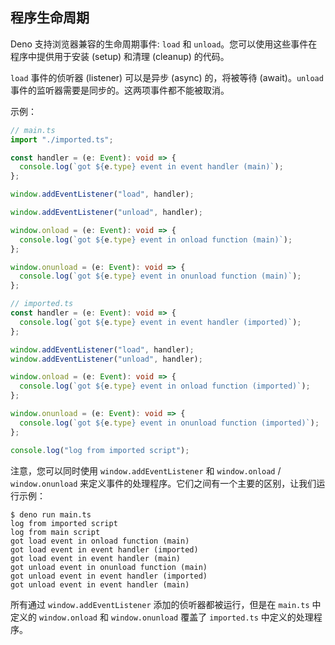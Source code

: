 ## 程序生命周期

Deno 支持浏览器兼容的生命周期事件: `load` 和 `unload`。您可以使用这些事件在程序中提供用于安装 (setup) 和清理 (cleanup) 的代码。

`load` 事件的侦听器 (listener) 可以是异步 (async) 的，将被等待 (await)。`unload` 事件的监听器需要是同步的。这两项事件都不能被取消。

示例：

```typescript
// main.ts
import "./imported.ts";

const handler = (e: Event): void => {
  console.log(`got ${e.type} event in event handler (main)`);
};

window.addEventListener("load", handler);

window.addEventListener("unload", handler);

window.onload = (e: Event): void => {
  console.log(`got ${e.type} event in onload function (main)`);
};

window.onunload = (e: Event): void => {
  console.log(`got ${e.type} event in onunload function (main)`);
};

// imported.ts
const handler = (e: Event): void => {
  console.log(`got ${e.type} event in event handler (imported)`);
};

window.addEventListener("load", handler);
window.addEventListener("unload", handler);

window.onload = (e: Event): void => {
  console.log(`got ${e.type} event in onload function (imported)`);
};

window.onunload = (e: Event): void => {
  console.log(`got ${e.type} event in onunload function (imported)`);
};

console.log("log from imported script");
```

注意，您可以同时使用 `window.addEventListener` 和 `window.onload` / `window.onunload` 来定义事件的处理程序。它们之间有一个主要的区别，让我们运行示例：

```shell
$ deno run main.ts
log from imported script
log from main script
got load event in onload function (main)
got load event in event handler (imported)
got load event in event handler (main)
got unload event in onunload function (main)
got unload event in event handler (imported)
got unload event in event handler (main)
```

所有通过 `window.addEventListener` 添加的侦听器都被运行，但是在 `main.ts` 中定义的 `window.onload` 和 `window.onunload` 覆盖了 `imported.ts` 中定义的处理程序。